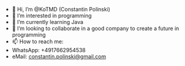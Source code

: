 - 👋 Hi, I’m @KoTMD (Constantin Polinski)
- 👀 I’m interested in programming
- 🌱 I’m currently learning Java
- 💞️ I’m looking to collaborate in a good company to create a future in programming
- 📫 How to reach me:
- WhatsApp: +4917662954538
- eMail: constantin.polinski@gmail.com
